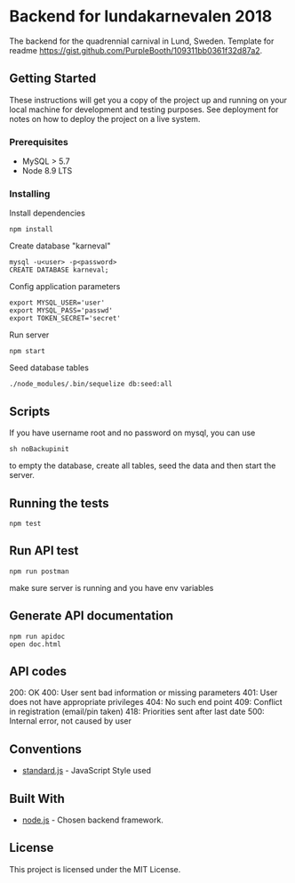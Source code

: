 # Backend for lundakarnevalen 2018

The backend for the quadrennial carnival in Lund, Sweden. Template for readme https://gist.github.com/PurpleBooth/109311bb0361f32d87a2.

## Getting Started

These instructions will get you a copy of the project up and running on your local machine for development and testing purposes. See deployment for notes on how to deploy the project on a live system.

### Prerequisites

* MySQL > 5.7
* Node 8.9 LTS

### Installing

Install dependencies
```
npm install
``` 

Create database "karneval"
```
mysql -u<user> -p<password>
CREATE DATABASE karneval;
```

Config application parameters
```
export MYSQL_USER='user'
export MYSQL_PASS='passwd'
export TOKEN_SECRET='secret'
```

Run server
```
npm start
```

Seed database tables
```
./node_modules/.bin/sequelize db:seed:all
```
## Scripts
If you have username root and no password on mysql, you can use
```
sh noBackupinit
```
to empty the database, create all tables, seed the data and then start the server.
## Running the tests

```
npm test
```

## Run API test
```
npm run postman
```
make sure server is running and you have env variables

## Generate API documentation
```
npm run apidoc
open doc.html
```
## API codes
200: OK
400: User sent bad information or missing parameters
401: User does not have appropriate privileges
404: No such end point
409: Conflict in registration (email/pin taken)
418: Priorities sent after last date
500: Internal error, not caused by user

## Conventions
* [standard.js](https://github.com/standard/standard) - JavaScript Style used 

## Built With
* [node.js](https://github.com/nodejs/node) - Chosen backend framework.

## License

This project is licensed under the MIT License.
